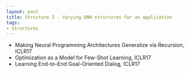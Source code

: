 ```yaml
---
layout: post
title: Structure I - Varying DNN structures for an application 
tags:
- Structures
---
```


* Making Neural Programming Architectures Generalize via Recursion, ICLR17
* Optimization as a Model for Few-Shot Learning, ICLR17
* Learning End-to-End Goal-Oriented Dialog, ICLR17
